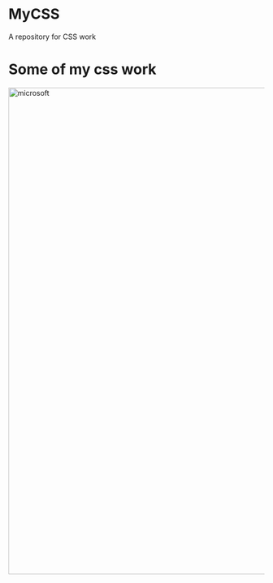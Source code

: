 # MyCSS
A repository for CSS work


# Some of my css work
<img width="959" alt="microsoft" src="https://user-images.githubusercontent.com/79085998/236615635-6ab5cba9-0500-4676-9314-445c285bea0c.png">
